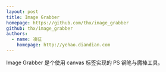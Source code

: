 ```yaml
---
layout: post
title: Image Grabber
homepage: https://github.com/thx/image_grabber
github: thx/image_grabber
authors:
  - name: 凌征
    homepage: http://yehao.diandian.com
---
```


Image Grabber 是个使用 canvas 标签实现的 PS 钢笔与魔棒工具。